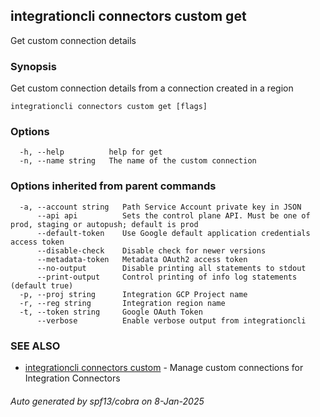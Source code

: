 ## integrationcli connectors custom get

Get custom connection details

### Synopsis

Get custom connection details from a connection created in a region

```
integrationcli connectors custom get [flags]
```

### Options

```
  -h, --help          help for get
  -n, --name string   The name of the custom connection
```

### Options inherited from parent commands

```
  -a, --account string   Path Service Account private key in JSON
      --api api          Sets the control plane API. Must be one of prod, staging or autopush; default is prod
      --default-token    Use Google default application credentials access token
      --disable-check    Disable check for newer versions
      --metadata-token   Metadata OAuth2 access token
      --no-output        Disable printing all statements to stdout
      --print-output     Control printing of info log statements (default true)
  -p, --proj string      Integration GCP Project name
  -r, --reg string       Integration region name
  -t, --token string     Google OAuth Token
      --verbose          Enable verbose output from integrationcli
```

### SEE ALSO

* [integrationcli connectors custom](integrationcli_connectors_custom.md)	 - Manage custom connections for Integration Connectors

###### Auto generated by spf13/cobra on 8-Jan-2025

